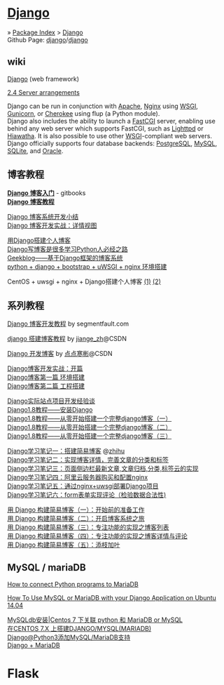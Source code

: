 
# [Django](https://www.djangoproject.com/)

» [Package Index](https://pypi.python.org/pypi) > [Django](https://pypi.python.org/pypi/Django)  
Github Page: [django](https://github.com/django)/[django](https://github.com/django/django)  

## wiki
[Django](https://en.wikipedia.org/wiki/Django_(web_framework)) (web framework)  

[2.4 Server arrangements](https://en.wikipedia.org/wiki/Django_(web_framework)#Server_arrangements)

Django can be run in conjunction with [Apache](https://en.wikipedia.org/wiki/Apache_HTTP_Server), [Nginx](https://en.wikipedia.org/wiki/Nginx) using [WSGI](https://en.wikipedia.org/wiki/Web_Server_Gateway_Interface), [Gunicorn](https://en.wikipedia.org/wiki/Gunicorn), or [Cherokee](https://en.wikipedia.org/wiki/Cherokee_(Webserver)) using flup (a Python module).  
Django also includes the ability to launch a [FastCGI](https://en.wikipedia.org/wiki/FastCGI) server, enabling use behind any web server which supports FastCGI, such as [Lighttpd](https://en.wikipedia.org/wiki/Lighttpd) or [Hiawatha](https://en.wikipedia.org/wiki/Hiawatha_(web_server)). It is also possible to use other [WSGI](https://en.wikipedia.org/wiki/Web_Server_Gateway_Interface)-compliant web servers.  
Django officially supports four database backends: [PostgreSQL](https://en.wikipedia.org/wiki/PostgreSQL), [MySQL](https://en.wikipedia.org/wiki/MySQL), [SQLite](https://en.wikipedia.org/wiki/SQLite), and [Oracle](https://en.wikipedia.org/wiki/Oracle_Database).

## 博客教程
[**Django 博客入门**](https://www.gitbook.com/book/shenxgan/django) - gitbooks  
[**Django 博客教程**](https://www.zmrenwu.com/post/2/)  

[Django 博客系统开发小结](https://imququ.com/post/django-blog-dev.html)  
[Django 博客开发实战：详情视图](http://codingpy.com/article/writing-your-own-blog-with-django-part-two/)  

[用Django搭建个人博客](https://laike9m.com/blog/yong-djangoda-jian-ge-ren-bo-ke,22/)  
[Django写博客是很多学习Python人必经之路](https://www.zhihu.com/question/24179143)  
[Geekblog——基于Django框架的博客系统](http://xianglong.me/article/django-based-blog-geekblog/)  
[python + django + bootstrap + uWSGI + nginx 环境搭建](https://my.oschina.net/dchuang/blog/480288)  

CentOS + uwsgi + nginx + Django搭建个人博客 [(1)](http://www.jianshu.com/p/b299ac8b54e1)  [(2)](http://www.jianshu.com/p/dec13c9d510d)  

## 系列教程
[Django 博客开发教程](https://segmentfault.com/a/1190000009506458) by segmentfault.com  

[django 搭建博客教程](http://blog.csdn.net/jiange_zh/article/details/49976365) by [jiange_zh](http://blog.csdn.net/jiange_zh/article/category/5714017)@CSDN  

[Django 开发博客](http://blog.csdn.net/wyb199026/article/details/50437048) by [点点寒彬](http://blog.csdn.net/wyb199026/article/category/6084497)@CSDN  

[Django博客开发实战：开篇](http://codingpy.com/article/writing-your-own-blog-with-django/)  
[Django博客第一篇 环境搭建](https://zhuanlan.zhihu.com/p/26760300)  
[Django博客第二篇 工程搭建](https://zhuanlan.zhihu.com/p/26780959)  

[Django实际站点项目开发经验谈](http://www.cnblogs.com/Lands-ljk/p/5711392.html)  
[Django1.8教程——安装Django](http://www.cnblogs.com/Lands-ljk/p/5712637.html)  
[Django1.8教程——从零开始搭建一个完整django博客（一）](http://www.cnblogs.com/Lands-ljk/p/5716355.html)  
[Django1.8教程——从零开始搭建一个完整django博客（二）](http://www.cnblogs.com/Lands-ljk/p/5719300.html)  
[Django1.8教程——从零开始搭建一个完整django博客（三）](http://www.cnblogs.com/Lands-ljk/p/5723828.html)  

[Django学习笔记一：搭建简易博客](http://blog.csdn.net/xunalove/article/details/75371327)  @[zhihu](https://zhuanlan.zhihu.com/p/28210842)  
[Django学习笔记二：实现博客详情，完善文章的分类和标签](http://blog.csdn.net/xunalove/article/details/76021076)  
[Django学习笔记三：页面侧边栏最新文章,文章归档,分类,标签云的实现](http://blog.csdn.net/xunalove/article/details/76127251)  
[Django学习笔记四：阿里云服务器购买和配置nginx](http://blog.csdn.net/xunalove/article/details/76233174)  
[Django学习笔记五：通过nginx+uwsgi部署Django项目](http://blog.csdn.net/xunalove/article/details/76359890)  
[Django学习笔记六：form表单实现评论（检验数据合法性)](http://blog.csdn.net/xunalove/article/details/76581163)  

[用 Django 构建简易博客（一）：开始前的准备工作](http://www.dannysite.com/blog/233/)  
[用 Django 构建简易博客（二）：开启博客系统之旅](http://www.dannysite.com/blog/234/)  
[用 Django 构建简易博客（三）：专注功能的实现之博客列表](http://www.dannysite.com/blog/235/)  
[用 Django 构建简易博客（四）：专注功能的实现之博客详情与评论](http://www.dannysite.com/blog/236/)  
[用 Django 构建简易博客（五）：添枝加叶](http://www.dannysite.com/blog/237/)  

## MySQL / mariaDB
[How to connect Python programs to MariaDB](https://mariadb.com/resources/blog/how-connect-python-programs-mariadb)  

[How To Use MySQL or MariaDB with your Django Application on Ubuntu 14.04](https://www.digitalocean.com/community/tutorials/how-to-use-mysql-or-mariadb-with-your-django-application-on-ubuntu-14-04)  

[MySQLdb安装|Centos 7 下关联 python 和 MariaDB or MySQL](http://blog.csdn.net/xingshunkai/article/details/46821711)  
[在CENTOS 7.X 上搭建DJANGO/MYSQL(MARIADB)](http://smilejay.com/2014/12/django-mysql-mariadb-on-centos-7/)  
[Django@Python3添加MySQL/MariaDB支持](https://www.robberphex.com/2013/12/254)  
[Django + MariaDB](https://medium.com/code-zen/django-mariadb-85cc9daeeef8)  

# Flask
